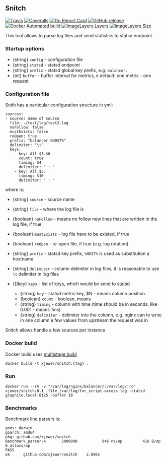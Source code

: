 ## Snitch

[![Travis](https://img.shields.io/travis/xjewer/snitch.svg)](https://travis-ci.org/xjewer/snitch)
[![Coveralls](https://img.shields.io/coveralls/xjewer/snitch.svg)](https://coveralls.io/github/xjewer/snitch)
[![Go Report Card](https://goreportcard.com/badge/github.com/xjewer/snitch)](https://goreportcard.com/report/github.com/xjewer/snitch)
[![GitHub release](https://img.shields.io/github/release/xjewer/snitch.svg)](https://github.com/xjewer/snitch/releases)
[![Docker Automated build](https://img.shields.io/docker/automated/xjewer/snitch.svg)](https://hub.docker.com/r/xjewer/snitch/)
[![ImageLayers Layers](https://img.shields.io/imagelayers/layers/xjewer/snitch/latest.svg)](https://hub.docker.com/r/xjewer/snitch/)
[![ImageLayers Size](https://img.shields.io/imagelayers/image-size/xjewer/snitch/latest.svg)](https://hub.docker.com/r/xjewer/snitch/)

This tool allows to parse log files and send statistics to statsd endpoint

### Startup options

* {string} `config` - configuration file
* {string} `statsd` - statsd endpoint
* {string} `prefix` - statsd global key prefix, e.g. `balancer.` 
* {int} `buffer` - buffer interval for metrics, `0` default: one metric - one request 

### Configuration file

Snith has a particular configuration structure in yml:

```
sources:
- source: name of source
  file: ./test/log/test2.log
  noFollow: false
  mustExists: false
  reOpen: true
  prefix: "balancer.%HOST%"
  delimiter: "\t"
  keys:
    - key: All.$3.$6
      count: true
      timing: $4
      delimiter: " : "
    - key: All.$3.
      timing: $10
      delimiter: " : "
```

where is:

* {string} `source`  - source name
* {string} `file` - where the log file is
* {boolean} `noFollow` - means no follow new lines that are written in the log file, if true
* {boolean} `mustExists` - log file have to be existed, if true
* {boolean} `reOpen` - re-open file, if true (e.g. log rotation)
* {string} `prefix` - statsd key prefix, `%HOST%` is used as substitution a hostname
* {string} `delimiter` - column delimiter in log files, it is reasonable to use `\t` delimiter in log files

* {[]key} `keys` - list of keys, which would be send to statsd 
    * {string} `key` - statsd metric key, $N - means column position
    * {boolean} `count` - boolean, means  
    * {string} `timing` - column with time (time should be in seconds, like 0.001 - means 1ms)  
    * {string} `delimiter` - delimiter into the column, 
            e.g. nginx can to write in one column a few values from upstream the request was in   


Snitch allows handle a few sources per instance

### Docker build

Docker build uses [multistage build](https://docs.docker.com/engine/userguide/eng-image/multistage-build/)

```
docker build -t xjewer/snitch:{tag} .
```


### Run


```
docker run --rm -v "/var/log/nginx/balancer/:/var/log/:ro" xjewer/snitch:0.1 -file /var/log/for_script.access.log -statsd graphite.local:8125 -buffer 10
```

### Benchmarks

Benchmark line parsers is:

```
goos: darwin
goarch: amd64
pkg: github.com/xjewer/snitch
Benchmark_parser-4   	 2000000	       946 ns/op	     416 B/op	       8 allocs/op
PASS
ok  	github.com/xjewer/snitch	2.890s

```

